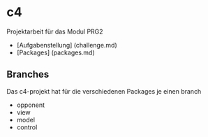 # c4

Projektarbeit für das Modul PRG2

 * [Aufgabenstellung] (challenge.md)
 * [Packages] (packages.md)

## Branches
Das c4-projekt hat für die verschiedenen Packages je einen branch
  * opponent
  * view
  * model
  * control
